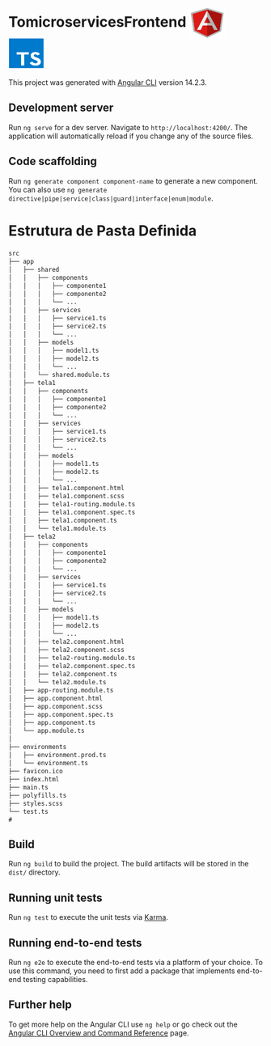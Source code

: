 

# TomicroservicesFrontend <img align="center" alt="jogo-angular" height="60" width="70" src="https://raw.githubusercontent.com/devicons/devicon/master/icons/angularjs/angularjs-original.svg"> <img align="center" alt="joao-Ts" height="60" width="70" src="https://raw.githubusercontent.com/devicons/devicon/master/icons/typescript/typescript-plain.svg">



This project was generated with [Angular CLI](https://github.com/angular/angular-cli) version 14.2.3.

## Development server

Run `ng serve` for a dev server. Navigate to `http://localhost:4200/`. The application will automatically reload if you change any of the source files.

## Code scaffolding

Run `ng generate component component-name` to generate a new component. You can also use `ng generate directive|pipe|service|class|guard|interface|enum|module`.

# Estrutura de Pasta Definida
````
src
├── app
│   ├── shared
│   │   ├── components
│   │   │   ├── componente1
│   │   │   ├── componente2
│   │   │   └── ...
│   │   ├── services
│   │   │   ├── service1.ts
│   │   │   ├── service2.ts
│   │   │   └── ...
│   │   ├── models
│   │   │   ├── model1.ts
│   │   │   ├── model2.ts
│   │   │   └── ...
│   │   └── shared.module.ts   
│   ├── tela1
│   │   ├── components
│   │   │   ├── componente1
│   │   │   ├── componente2
│   │   │   └── ...
│   │   ├── services
│   │   │   ├── service1.ts
│   │   │   ├── service2.ts
│   │   │   └── ...
│   │   ├── models
│   │   │   ├── model1.ts
│   │   │   ├── model2.ts
│   │   │   └── ...
│   │   ├── tela1.component.html
│   │   ├── tela1.component.scss
│   │   ├── tela1-routing.module.ts
│   │   ├── tela1.component.spec.ts
│   │   ├── tela1.component.ts
│   │   └── tela1.module.ts
│   ├── tela2
│   │   ├── components
│   │   │   ├── componente1
│   │   │   ├── componente2
│   │   │   └── ...
│   │   ├── services
│   │   │   ├── service1.ts
│   │   │   ├── service2.ts
│   │   │   └── ...
│   │   ├── models
│   │   │   ├── model1.ts
│   │   │   ├── model2.ts
│   │   │   └── ...
│   │   ├── tela2.component.html
│   │   ├── tela2.component.scss
│   │   ├── tela2-routing.module.ts
│   │   ├── tela2.component.spec.ts
│   │   ├── tela2.component.ts
│   │   └── tela2.module.ts   
│   ├── app-routing.module.ts
│   ├── app.component.html
│   ├── app.component.scss
│   ├── app.component.spec.ts
│   ├── app.component.ts
│   └── app.module.ts
│   
├── environments
│   ├── environment.prod.ts
│   └── environment.ts
├── favicon.ico
├── index.html
├── main.ts
├── polyfills.ts
├── styles.scss
└── test.ts
#
````

## Build

Run `ng build` to build the project. The build artifacts will be stored in the `dist/` directory.

## Running unit tests

Run `ng test` to execute the unit tests via [Karma](https://karma-runner.github.io).

## Running end-to-end tests

Run `ng e2e` to execute the end-to-end tests via a platform of your choice. To use this command, you need to first add a package that implements end-to-end testing capabilities.

## Further help

To get more help on the Angular CLI use `ng help` or go check out the [Angular CLI Overview and Command Reference](https://angular.io/cli) page.
